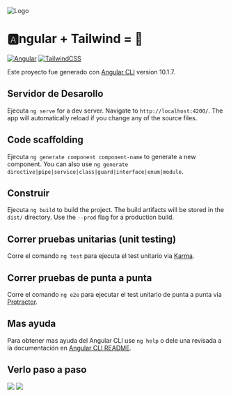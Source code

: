 ![Logo](https://miro.medium.com/max/700/1*tanT0og35gPIeI2h6ybjSQ.png)

# 🅰️ngular + Tailwind = 💓

[![Angular](https://img.shields.io/badge/angular%20-%23DD0031.svg?&style=for-the-badge&logo=angular&logoColor=white)](http://angular.io/)
[![TailwindCSS](https://img.shields.io/badge/tailwindcss%20-%2338B2AC.svg?&style=for-the-badge&logo=tailwind-css&logoColor=white)](https://tailwindcss.com/)

Este proyecto fue generado con [Angular CLI](https://github.com/angular/angular-cli) version 10.1.7.

## Servidor de Desarollo

Ejecuta `ng serve` for a dev server. Navigate to `http://localhost:4200/`. The app will automatically reload if you change any of the source files.

## Code scaffolding

Ejecuta `ng generate component component-name` to generate a new component. You can also use `ng generate directive|pipe|service|class|guard|interface|enum|module`.

## Construir

Ejecuta `ng build` to build the project. The build artifacts will be stored in the `dist/` directory. Use the `--prod` flag for a production build.

## Correr pruebas unitarias (unit testing)

Corre el comando `ng test` para ejecuta el test unitario via [Karma](https://karma-Ejecutaner.github.io).

## Correr pruebas de punta a punta

Corre el comando `ng e2e` para ejecutar el test unitario de punta a punta via [Protractor](http://www.protractortest.org/).

## Mas ayuda

Para obtener mas ayuda del Angular CLI use `ng help` o dele una revisada a la documentación en [Angular CLI README](https://github.com/angular/angular-cli/blob/master/README.md).

## Verlo paso a paso 

 <a href="https://medium.com/@yeoudev/"><img src="https://img.shields.io/badge/-@yeoudev-03a57a?style=flat&labelColor=03a57a&logo=Medium"></a>
 <a href="https://dev.to/nges"><img src="https://img.shields.io/badge/-@Nges-000000?style=flat&labelColor=000000&logo=DEV.TO"></a>

